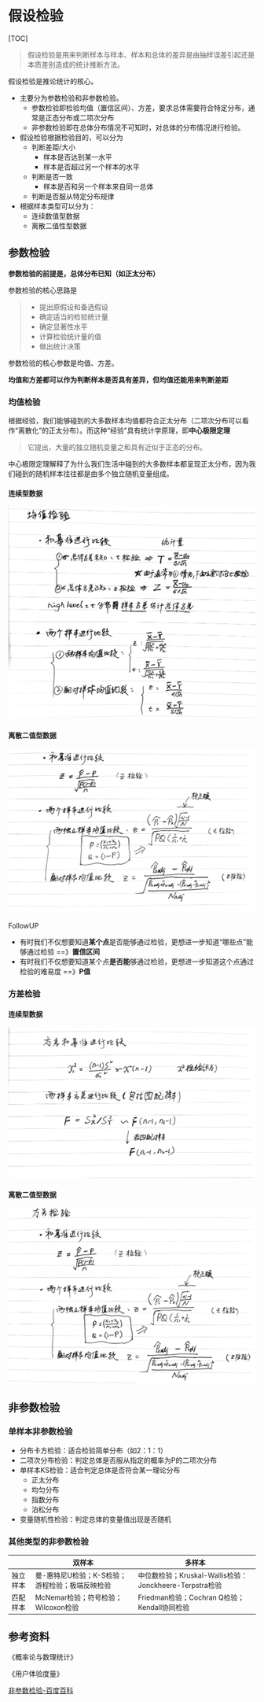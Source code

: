 # 假设检验

[TOC]

> 假设检验是用来判断样本与样本、样本和总体的差异是由抽样误差引起还是本质差别造成的统计推断方法。

假设检验是推论统计的核心。

- 主要分为参数检验和非参数检验。
  - 参数检验即检验均值（置信区间）、方差，要求总体需要符合特定分布，通常是正态分布或二项次分布
  - 非参数检验即在总体分布情况不可知时，对总体的分布情况进行检验。
- 假设检验根据检验目的，可以分为
  - 判断差距/大小
    - 样本是否达到某一水平
    - 样本是否超过另一个样本的水平
  - 判断是否一致
    - 样本是否和另一个样本来自同一总体
  - 判断是否服从特定分布规律
- 根据样本类型可以分为：
  - 连续数值型数据
  - 离散二值性型数据





## 参数检验

**参数检验的前提是，总体分布已知（如正太分布）**

参数检验的核心思路是

> - 提出原假设和备选假设
> - 确定适当的检验统计量
> - 确定显著性水平
> - 计算检验统计量的值
> - 做出统计决策

参数检验的核心参数是均值、方差。

**均值和方差都可以作为判断样本是否具有差异，但均值还能用来判断差距**



### 均值检验

根据经验，我们能够碰到的大多数样本均值都符合正太分布（二项次分布可以看作“离散化”的正太分布）。而这种“经验”具有统计学原理，即**中心极限定理**

> 它提出，大量的独立随机变量之和具有近似于正态的分布。

中心极限定理解释了为什么我们生活中碰到的大多数样本都呈现正太分布，因为我们碰到的随机样本往往都是由多个独立随机变量组成。

#### 连续型数据

![均值检验](img\均值检验.png)

#### 离散二值型数据

![离散均值检验](img\离散均值检验.png)

FollowUP

- 有时我们不仅想要知道**某个点**是否能够通过检验，更想进一步知道“哪些点”能够通过检验 ==》**置信区间**
- 有时我们不仅想要知道某个点**是否能**够通过检验，更想进一步知道这个点通过检验的难易度 ==》**P值**





### 方差检验

#### 连续型数据

![连续数据方差检验](img\连续数据方差检验.png)

#### 离散二值型数据

![离散数据方差检验](img\离散数据方差检验.png)







## 非参数检验

### 单样本非参数检验

- 分布卡方检验：适合检验简单分布（如2：1：1）
- 二项次分布检验：判定总体是否服从指定的概率为P的二项次分布
- 单样本KS检验：适合判定总体是否符合某一理论分布
  - 正太分布
  - 均匀分布
  - 指数分布
  - 泊松分布
- 变量随机性检验：判定总体的变量值出现是否随机



### 其他类型的非参数检验

|      | 双样本                        | 多样本                                      |
| ---- | -------------------------- | ---------------------------------------- |
| 独立样本 | 曼-惠特尼U检验；K-S检验；游程检验；极端反映检验 | 中位数检验；Kruskal-Wallis检验：Jonckheere-Terpstra检验 |
| 匹配样本 | McNemar检验；符号检验；Wilcoxon检验  | Friedman检验；Cochran Q检验；Kendall协同检验       |



## 参考资料

《概率论与数理统计》

《用户体验度量》

[非参数检验-百度百科](http://baike.baidu.com/link?url=himvokc56jhy-z8LE3AOfuQ_8cQl9NKsw1T5dYbtuCISFGhygAJXosNaB-bC1ixBiHOfx2knMsuUnqMDuGM0Q5kNqFEBHZ5NhNbTqmXgpnxedtSLQ0ohDk6e4dycZezUk6-K4HDmjywKKC9exXz5RK)